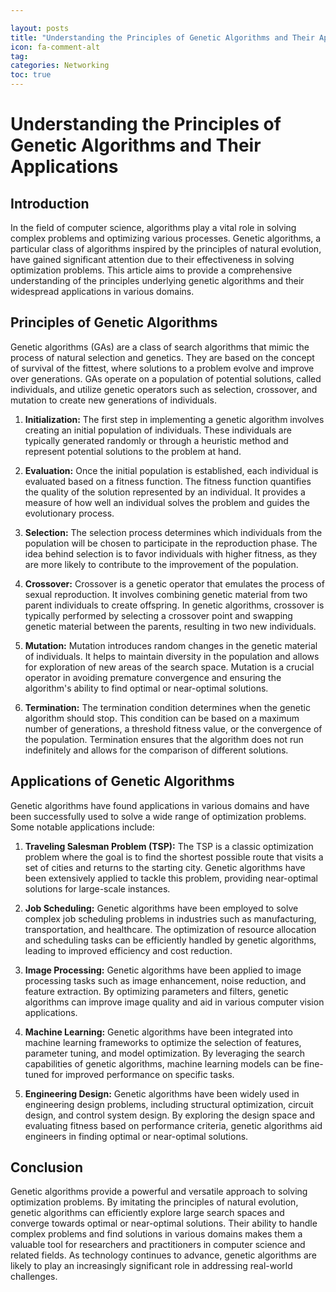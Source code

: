 ```yaml
---

layout: posts
title: "Understanding the Principles of Genetic Algorithms and Their Applications"
icon: fa-comment-alt
tag:
categories: Networking
toc: true
---
```




# Understanding the Principles of Genetic Algorithms and Their Applications

## Introduction

In the field of computer science, algorithms play a vital role in solving complex problems and optimizing various processes. Genetic algorithms, a particular class of algorithms inspired by the principles of natural evolution, have gained significant attention due to their effectiveness in solving optimization problems. This article aims to provide a comprehensive understanding of the principles underlying genetic algorithms and their widespread applications in various domains.

## Principles of Genetic Algorithms

Genetic algorithms (GAs) are a class of search algorithms that mimic the process of natural selection and genetics. They are based on the concept of survival of the fittest, where solutions to a problem evolve and improve over generations. GAs operate on a population of potential solutions, called individuals, and utilize genetic operators such as selection, crossover, and mutation to create new generations of individuals.

1. **Initialization:**
The first step in implementing a genetic algorithm involves creating an initial population of individuals. These individuals are typically generated randomly or through a heuristic method and represent potential solutions to the problem at hand.

2. **Evaluation:**
Once the initial population is established, each individual is evaluated based on a fitness function. The fitness function quantifies the quality of the solution represented by an individual. It provides a measure of how well an individual solves the problem and guides the evolutionary process.

3. **Selection:**
The selection process determines which individuals from the population will be chosen to participate in the reproduction phase. The idea behind selection is to favor individuals with higher fitness, as they are more likely to contribute to the improvement of the population.

4. **Crossover:**
Crossover is a genetic operator that emulates the process of sexual reproduction. It involves combining genetic material from two parent individuals to create offspring. In genetic algorithms, crossover is typically performed by selecting a crossover point and swapping genetic material between the parents, resulting in two new individuals.

5. **Mutation:**
Mutation introduces random changes in the genetic material of individuals. It helps to maintain diversity in the population and allows for exploration of new areas of the search space. Mutation is a crucial operator in avoiding premature convergence and ensuring the algorithm's ability to find optimal or near-optimal solutions.

6. **Termination:**
The termination condition determines when the genetic algorithm should stop. This condition can be based on a maximum number of generations, a threshold fitness value, or the convergence of the population. Termination ensures that the algorithm does not run indefinitely and allows for the comparison of different solutions.

## Applications of Genetic Algorithms

Genetic algorithms have found applications in various domains and have been successfully used to solve a wide range of optimization problems. Some notable applications include:

1. **Traveling Salesman Problem (TSP):**
The TSP is a classic optimization problem where the goal is to find the shortest possible route that visits a set of cities and returns to the starting city. Genetic algorithms have been extensively applied to tackle this problem, providing near-optimal solutions for large-scale instances.

2. **Job Scheduling:**
Genetic algorithms have been employed to solve complex job scheduling problems in industries such as manufacturing, transportation, and healthcare. The optimization of resource allocation and scheduling tasks can be efficiently handled by genetic algorithms, leading to improved efficiency and cost reduction.

3. **Image Processing:**
Genetic algorithms have been applied to image processing tasks such as image enhancement, noise reduction, and feature extraction. By optimizing parameters and filters, genetic algorithms can improve image quality and aid in various computer vision applications.

4. **Machine Learning:**
Genetic algorithms have been integrated into machine learning frameworks to optimize the selection of features, parameter tuning, and model optimization. By leveraging the search capabilities of genetic algorithms, machine learning models can be fine-tuned for improved performance on specific tasks.

5. **Engineering Design:**
Genetic algorithms have been widely used in engineering design problems, including structural optimization, circuit design, and control system design. By exploring the design space and evaluating fitness based on performance criteria, genetic algorithms aid engineers in finding optimal or near-optimal solutions.

## Conclusion

Genetic algorithms provide a powerful and versatile approach to solving optimization problems. By imitating the principles of natural evolution, genetic algorithms can efficiently explore large search spaces and converge towards optimal or near-optimal solutions. Their ability to handle complex problems and find solutions in various domains makes them a valuable tool for researchers and practitioners in computer science and related fields. As technology continues to advance, genetic algorithms are likely to play an increasingly significant role in addressing real-world challenges.